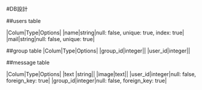 #DB設計

##users table

|Colum|Type|Options|
|name|string|null: false, unique: true, index: true|
|mail|string|null: false, unique: true|


##group table
|Colum|Type|Options|
|group_id|integer||
|user_id|integer||

##message table

|Colum|Type|Options|
|text |string||
|image|text||
|user_id|integer|null: false, foreign_key: true|
|group_id|integer|null: false, foreign_key: true|
